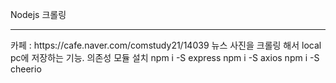 Nodejs 크롤링
<hr>
카페 : https://cafe.naver.com/comstudy21/14039
뉴스 사진을 크롤링 해서 local pc에 저장하는 기능.
의존성 모듈 설치
npm i -S express
npm i -S axios
npm i -S cheerio